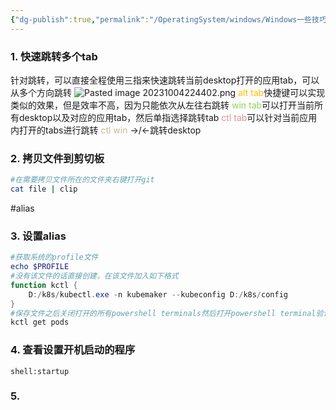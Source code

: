 ```yaml
---
{"dg-publish":true,"permalink":"/OperatingSystem/windows/Windows一些技巧/","noteIcon":"3"}
---
```


### 1. 快速跳转多个tab
针对跳转，可以直接全程使用三指来快速跳转当前desktop打开的应用tab，可以从多个方向跳转
![Pasted image 20231004224402.png](/img/user/pics/Pasted%20image%2020231004224402.png)
<font color="#ffc000">alt tab</font>快捷键可以实现类似的效果，但是效率不高，因为只能依次从左往右跳转
<font color="#92d050">win tab</font>可以打开当前所有desktop以及对应的应用tab，然后单指选择跳转tab
<font color="#d99694">ctl tab</font>可以针对当前应用内打开的tabs进行跳转
<font color="#c4bd97">ctl win</font> ->/<-跳转desktop
### 2.  拷贝文件到剪切板
```bash
#在需要拷贝文件所在的文件夹右键打开git
cat file | clip
```
#alias
### 3. 设置alias
```powershell
#获取系统的profile文件
echo $PROFILE
#没有该文件的话直接创建，在该文件加入如下格式
function kctl {
	D:/k8s/kubectl.exe -n kubemaker --kubeconfig D:/k8s/config
}
#保存文件之后关闭打开的所有powershell terminals然后打开powershell terminal验证是否生效
kctl get pods

```

### 4. 查看设置开机启动的程序
```
shell:startup
```
### 5. 
